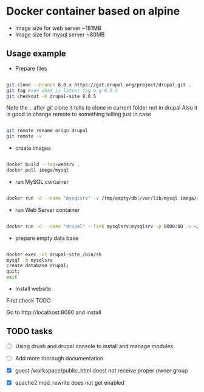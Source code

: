 # Docker container based on alpine

* Image size for web server  ~181MB
* Image size for mysql server ~80MB


## Usage example

* Prepare files

```bash

git clone --branch 8.0.x https://git.drupal.org/project/drupal.git .
git tag #see what is latest tag e.g 8.0.5
git checkout -b drupal-site 8.0.5

```
Note the `.` after git clone it tells to clone in current folder not in drupal
Also it is good to change remote to something telling just in case

```bash

git remote rename orign drupal
git remote -v

```

* create images

```bash

docker build --tag=websrv .
docker pull imega/mysql

```

* run MySQL container

```bash

docker run -d --name "mysqlsrv" -v /tmp/empty/db:/var/lib/mysql imega/mysql

```

* run Web Server container

```bash

docker run -d --name "drupal" --link mysqlsrv:mysqlsrv -p 8080:80 -v ~/workspace/drupal-site:/workspace/public_html -t websrv

```

* prepare empty data base

```bash

docker exec -it drupal-site /bin/sh
mysql -h mysqlsrv
create database drupal;
quit;
exit

```

* Install website

First check TODO

Go to http://localhost:8080 and install

## TODO tasks

 - [ ] Using drush and drupal console to install and manage modules
 - [ ] Add more thorough documentation
 - [x] guest /workspace/public_html doest not receive proper owner:group
 - [x] apache2 mod_rewrite does not get enabled

